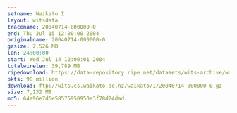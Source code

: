 ```yaml
---
setname: Waikato I
layout: witsdata
tracename: 20040714-000000-0
end: Thu Jul 15 12:00:00 2004
originalname: 20040714-000000-0
gzsize: 2,526 MB
len: 24:00:00
start: Wed Jul 14 12:00:01 2004
totalwirelen: 39,789 MB
ripedownload: https://data-repository.ripe.net/datasets/wits-archive/waikato/1/20040714-000000-0.gz
pkts: 98 million
download: ftp://wits.cs.waikato.ac.nz/waikato/1/20040714-000000-0.gz
size: 7,132 MB
md5: 64a96e7d6e58575950950e3f78d24dad
---
```

